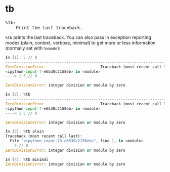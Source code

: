 # tb

<pre class="output">
%tb:
    Print the last traceback.
</pre>

`%tb` prints the last traceback. You can also pass in exception reporting modes (plain, context, verbose, minimal) to get more or less information (normally set with `%xmode`):

```python
In [1]: 5 // 0
---------------------------------------------------------------------------
ZeroDivisionError                         Traceback (most recent call last)
<ipython-input-7-e6530c2158eb> in <module>
----> 1 5 // 0

ZeroDivisionError: integer division or modulo by zero

In [2]: %tb
---------------------------------------------------------------------------
ZeroDivisionError                         Traceback (most recent call last)
<ipython-input-7-e6530c2158eb> in <module>
----> 1 5 // 0

ZeroDivisionError: integer division or modulo by zero

In [3]: %tb plain
Traceback (most recent call last):
  File "<ipython-input-23-e6530c2158eb>", line 1, in <module>
    5 // 0
ZeroDivisionError: integer division or modulo by zero

In [4]: %tb minimal
ZeroDivisionError: integer division or modulo by zero
```
